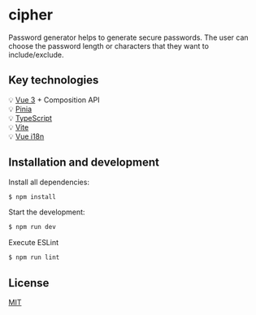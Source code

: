 # cipher

Password generator helps to generate secure passwords. The user can choose the password length or characters that they want to include/exclude.

## Key technologies

💡 [Vue 3](https://vuejs.org/) + Composition API\
💡 [Pinia](https://pinia.vuejs.org/)\
💡 [TypeScript](https://www.typescriptlang.org/docs/)\
💡 [Vite](https://vitejs.dev/)\
💡 [Vue i18n](https://vue-i18n.intlify.dev/)

## Installation and development

Install all dependencies:

```sh
$ npm install
```

Start the development:

```sh
$ npm run dev
```

Execute ESLint

```sh
$ npm run lint
```

## License

[MIT](https://opensource.org/licenses/MIT)
